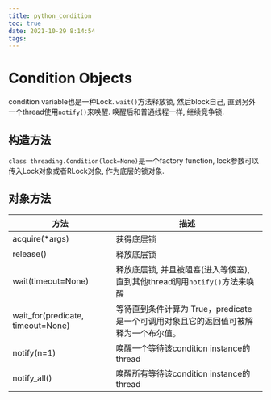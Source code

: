 ```yaml
---
title: python_condition
toc: true
date: 2021-10-29 8:14:54
tags:
---
```

# Condition Objects
condition variable也是一种Lock.
`wait()`方法释放锁, 然后block自己, 直到另外一个thread使用`notify()`来唤醒. 唤醒后和普通线程一样, 继续竞争锁.

## 构造方法
`class threading.Condition(lock=None)`是一个factory function, lock参数可以传入Lock对象或者RLock对象, 作为底层的锁对象.

## 对象方法

方法|描述
--|--
acquire(*args)|获得底层锁
release()|释放底层锁
wait(timeout=None)|释放底层锁, 并且被阻塞(进入等候室), 直到其他thread调用`notify()`方法来唤醒
wait_for(predicate, timeout=None)|等待直到条件计算为 True，predicate 是一个可调用对象且它的返回值可被解释为一个布尔值。
notify(n=1)|唤醒一个等待该condition instance的thread
notify_all()|唤醒所有等待该condition instance的thread